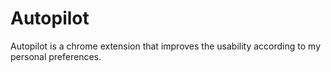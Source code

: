 # Autopilot

Autopilot is a chrome extension that improves the usability according to my personal preferences. 
